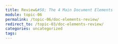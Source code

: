 ```yaml
---
title: Review&#58; The 4 Main Document Elements
module: topic-06
permalink: /topic-06/doc-elements-review/
redirect_to: /topic-03/doc-elements-review/
categories: uncategorized
tags:
---
```

